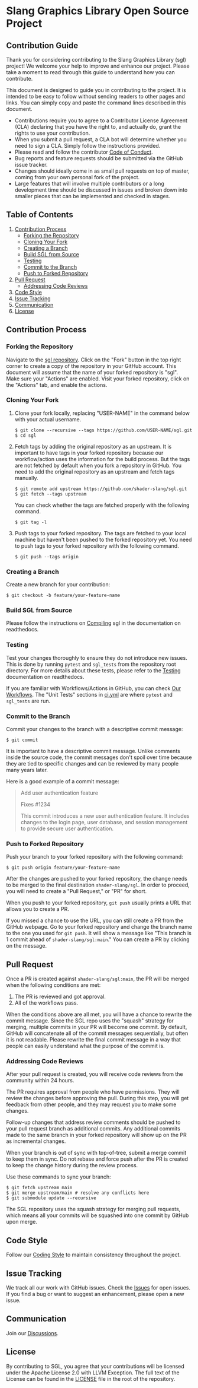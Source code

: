 # Slang Graphics Library Open Source Project

## Contribution Guide

Thank you for considering contributing to the Slang Graphics Library (sgl) project! We welcome your help to improve and enhance our project. Please take a moment to read through this guide to understand how you can contribute.

This document is designed to guide you in contributing to the project. It is intended to be easy to follow without sending readers to other pages and links. You can simply copy and paste the command lines described in this document.

* Contributions require you to agree to a Contributor License Agreement (CLA) declaring that you have the right to, and actually do, grant the rights to use your contribution.
* When you submit a pull request, a CLA bot will determine whether you need to sign a CLA. Simply follow the instructions provided.
* Please read and follow the contributor [Code of Conduct](CODE_OF_CONDUCT).
* Bug reports and feature requests should be submitted via the GitHub issue tracker.
* Changes should ideally come in as small pull requests on top of master, coming from your own personal fork of the project.
* Large features that will involve multiple contributors or a long development time should be discussed in issues and broken down into smaller pieces that can be implemented and checked in stages.

## Table of Contents
1. [Contribution Process](#contribution-process)
   - [Forking the Repository](#forking-the-repository)
   - [Cloning Your Fork](#cloning-your-fork)
   - [Creating a Branch](#creating-a-branch)
   - [Build SGL from Source](#build-sgl-from-source)
   - [Testing](#testing)
   - [Commit to the Branch](#commit-to-the-branch)
   - [Push to Forked Repository](#push-to-forked-repository)
2. [Pull Request](#pull-request)
   - [Addressing Code Reviews](#addressing-code-reviews)
3. [Code Style](#code-style)
4. [Issue Tracking](#issue-tracking)
5. [Communication](#communication)
6. [License](#license)

## Contribution Process

### Forking the Repository
Navigate to the [sgl repository](https://github.com/shader-slang/sgl).
Click on the "Fork" button in the top right corner to create a copy of the repository in your GitHub account.
This document will assume that the name of your forked repository is "sgl".
Make sure your "Actions" are enabled. Visit your forked repository, click on the "Actions" tab, and enable the actions.

### Cloning Your Fork
1. Clone your fork locally, replacing "USER-NAME" in the command below with your actual username.
   ```
   $ git clone --recursive --tags https://github.com/USER-NAME/sgl.git
   $ cd sgl
   ```

2. Fetch tags by adding the original repository as an upstream.
   It is important to have tags in your forked repository because our workflow/action uses the information for the build process. But the tags are not fetched by default when you fork a repository in GitHub. You need to add the original repository as an upstream and fetch tags manually.
   ```
   $ git remote add upstream https://github.com/shader-slang/sgl.git
   $ git fetch --tags upstream
   ```

   You can check whether the tags are fetched properly with the following command.
   ```
   $ git tag -l
   ```

3. Push tags to your forked repository.
   The tags are fetched to your local machine but haven't been pushed to the forked repository yet. You need to push tags to your forked repository with the following command.
   ```
   $ git push --tags origin
   ```

### Creating a Branch
Create a new branch for your contribution:
```
$ git checkout -b feature/your-feature-name
```

### Build SGL from Source
Please follow the instructions on [Compiling](https://nv-sgl.readthedocs.io/en/latest/src/developer_guide/compiling.html) sgl in the documentation on readthedocs.

### Testing
Test your changes thoroughly to ensure they do not introduce new issues. This is done by running `pytest` and `sgl_tests` from the repository root directory. For more details about these tests, please refer to the [Testing](https://nv-sgl.readthedocs.io/en/latest/src/developer_guide/testing.html) documentation on readthedocs.

If you are familiar with Workflows/Actions in GitHub, you can check [Our Workflows](.github/workflows). The "Unit Tests" sections in [ci.yml](.github/workflows/ci.yml) are where `pytest` and `sgl_tests` are run.

### Commit to the Branch
Commit your changes to the branch with a descriptive commit message:
```
$ git commit
```

It is important to have a descriptive commit message. Unlike comments inside the source code, the commit messages don't spoil over time because they are tied to specific changes and can be reviewed by many people many years later.

Here is a good example of a commit message:

> Add user authentication feature
>
> Fixes #1234
>
> This commit introduces a new user authentication feature. It includes changes to the login page, user database, and session management to provide secure user authentication.

### Push to Forked Repository
Push your branch to your forked repository with the following command:
```
$ git push origin feature/your-feature-name
```

After the changes are pushed to your forked repository, the change needs to be merged to the final destination `shader-slang/sgl`.
In order to proceed, you will need to create a "Pull Request," or "PR" for short.

When you push to your forked repository, `git push` usually prints a URL that allows you to create a PR.

If you missed a chance to use the URL, you can still create a PR from the GitHub webpage.
Go to your forked repository and change the branch name to the one you used for `git push`.
It will show a message like "This branch is 1 commit ahead of `shader-slang/sgl:main`."
You can create a PR by clicking on the message.

## Pull Request
Once a PR is created against `shader-slang/sgl:main`, the PR will be merged when the following conditions are met:
1. The PR is reviewed and got approval.
1. All of the workflows pass.

When the conditions above are all met, you will have a chance to rewrite the commit message. Since the SGL repo uses the "squash" strategy for merging, multiple commits in your PR will become one commit. By default, GitHub will concatenate all of the commit messages sequentially, but often it is not readable. Please rewrite the final commit message in a way that people can easily understand what the purpose of the commit is.

### Addressing Code Reviews
After your pull request is created, you will receive code reviews from the community within 24 hours.

The PR requires approval from people who have permissions. They will review the changes before approving the pull. During this step, you will get feedback from other people, and they may request you to make some changes.

Follow-up changes that address review comments should be pushed to your pull request branch as additional commits. Any additional commits made to the same branch in your forked repository will show up on the PR as incremental changes.

When your branch is out of sync with top-of-tree, submit a merge commit to keep them in sync. Do not rebase and force push after the PR is created to keep the change history during the review process.

Use these commands to sync your branch:
```
$ git fetch upstream main
$ git merge upstream/main # resolve any conflicts here
$ git submodule update --recursive
```

The SGL repository uses the squash strategy for merging pull requests, which means all your commits will be squashed into one commit by GitHub upon merge.

## Code Style
Follow our [Coding Style](https://nv-sgl.readthedocs.io/en/latest/src/developer_guide/coding_style.html) to maintain consistency throughout the project.

## Issue Tracking
We track all our work with GitHub issues. Check the [Issues](https://github.com/shader-slang/sgl/issues) for open issues. If you find a bug or want to suggest an enhancement, please open a new issue.

## Communication
Join our [Discussions](https://github.com/shader-slang/slang/discussions).

## License
By contributing to SGL, you agree that your contributions will be licensed under the Apache License 2.0 with LLVM Exception. The full text of the License can be found in the [LICENSE](LICENSE) file in the root of the repository.
